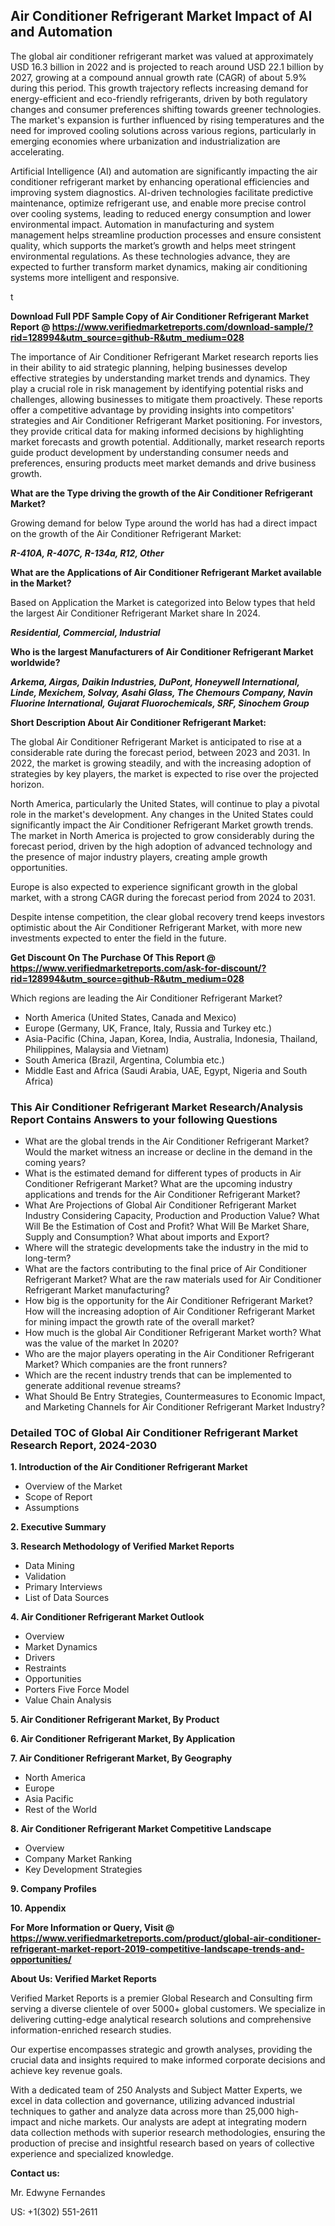 <h2>Air Conditioner Refrigerant Market Impact of AI and Automation</h2><p>The global air conditioner refrigerant market was valued at approximately USD 16.3 billion in 2022 and is projected to reach around USD 22.1 billion by 2027, growing at a compound annual growth rate (CAGR) of about 5.9% during this period. This growth trajectory reflects increasing demand for energy-efficient and eco-friendly refrigerants, driven by both regulatory changes and consumer preferences shifting towards greener technologies. The market's expansion is further influenced by rising temperatures and the need for improved cooling solutions across various regions, particularly in emerging economies where urbanization and industrialization are accelerating.</p><p>Artificial Intelligence (AI) and automation are significantly impacting the air conditioner refrigerant market by enhancing operational efficiencies and improving system diagnostics. AI-driven technologies facilitate predictive maintenance, optimize refrigerant use, and enable more precise control over cooling systems, leading to reduced energy consumption and lower environmental impact. Automation in manufacturing and system management helps streamline production processes and ensure consistent quality, which supports the market’s growth and helps meet stringent environmental regulations. As these technologies advance, they are expected to further transform market dynamics, making air conditioning systems more intelligent and responsive.</p>t</p><p id="" class=""><strong>Download Full PDF Sample Copy of Air Conditioner Refrigerant Market Report @ <a href="https://www.verifiedmarketreports.com/download-sample/?rid=128994&utm_source=github-R&utm_medium=028" target="_blank">https://www.verifiedmarketreports.com/download-sample/?rid=128994&utm_source=github-R&utm_medium=028</a></strong></p><p>The importance of&nbsp;Air Conditioner Refrigerant Market research reports lies in their ability to aid strategic planning, helping businesses develop effective strategies by understanding market trends and dynamics. They play a crucial role in risk management by identifying potential risks and challenges, allowing businesses to mitigate them proactively. These reports offer a competitive advantage by providing insights into competitors' strategies and Air Conditioner Refrigerant Market positioning. For investors, they provide critical data for making informed decisions by highlighting market forecasts and growth potential. Additionally, market research reports guide product development by understanding consumer needs and preferences, ensuring products meet market demands and drive business growth.</p><p><strong>What are the&nbsp;Type driving the growth of the Air Conditioner Refrigerant Market?</strong></p><p id="" class="">Growing demand for below Type around the world has had a direct impact on the growth of the Air Conditioner Refrigerant Market:</p><em><strong>R-410A, R-407C, R-134a, R12, Other</strong></em></p><strong>What are the&nbsp;Applications&nbsp;of Air Conditioner Refrigerant Market available in the Market?</strong></p><p id="" class="">Based on Application the Market is categorized into Below types that held the largest Air Conditioner Refrigerant Market share In 2024.</p><em><strong>Residential, Commercial, Industrial</strong></em></p><strong>Who is the largest Manufacturers of Air Conditioner Refrigerant Market worldwide?</strong></p><p><em><strong>Arkema, Airgas, Daikin Industries, DuPont, Honeywell International, Linde, Mexichem, Solvay, Asahi Glass, The Chemours Company, Navin Fluorine International, Gujarat Fluorochemicals, SRF, Sinochem Group</strong></em></p><p id="" class=""><strong>Short Description About Air Conditioner Refrigerant Market:</strong></p><p>The global Air Conditioner Refrigerant Market is anticipated to rise at a considerable rate during the forecast period, between 2023 and 2031. In 2022, the market is growing steadily, and with the increasing adoption of strategies by key players, the market is expected to rise over the projected horizon.</p><p>North America, particularly the United States, will continue to play a pivotal role in the market's development. Any changes in the United States could significantly impact the Air Conditioner Refrigerant Market growth trends. The market in North America is projected to grow considerably during the forecast period, driven by the high adoption of advanced technology and the presence of major industry players, creating ample growth opportunities.</p><p>Europe is also expected to experience significant growth in the global market, with a strong CAGR during the forecast period from 2024 to 2031.</p><p>Despite intense competition, the clear global recovery trend keeps investors optimistic about the Air Conditioner Refrigerant Market, with more new investments expected to enter the field in the future.</p><p id="" class=""><strong>Get Discount On The Purchase Of This Report @ <a href="https://www.verifiedmarketreports.com/ask-for-discount/?rid=128994&utm_source=github-R&utm_medium=028" target="_blank">https://www.verifiedmarketreports.com/ask-for-discount/?rid=128994&utm_source=github-R&utm_medium=028</a></strong></p>Which regions are leading the Air Conditioner Refrigerant Market?</p><ul><li>North America (United States, Canada and Mexico)</li><li>Europe (Germany, UK, France, Italy, Russia and Turkey etc.)</li><li>Asia-Pacific (China, Japan, Korea, India, Australia, Indonesia, Thailand, Philippines, Malaysia and Vietnam)</li><li>South America (Brazil, Argentina, Columbia etc.)</li><li>Middle East and Africa (Saudi Arabia, UAE, Egypt, Nigeria and South Africa)</li></ul><h3 id="" class="">This Air Conditioner Refrigerant Market Research/Analysis Report Contains Answers to your following Questions</h3><ul><li>What are the global trends in the Air Conditioner Refrigerant Market? Would the market witness an increase or decline in the demand in the coming years?</li><li>What is the estimated demand for different types of products in Air Conditioner Refrigerant Market? What are the upcoming industry applications and trends for the Air Conditioner Refrigerant Market?</li><li>What Are Projections of Global Air Conditioner Refrigerant Market Industry Considering Capacity, Production and Production Value? What Will Be the Estimation of Cost and Profit? What Will Be Market Share, Supply and Consumption? What about imports and Export?</li><li>Where will the strategic developments take the industry in the mid to long-term?</li><li>What are the factors contributing to the final price of Air Conditioner Refrigerant Market? What are the raw materials used for Air Conditioner Refrigerant Market manufacturing?</li><li>How big is the opportunity for the Air Conditioner Refrigerant Market? How will the increasing adoption of Air Conditioner Refrigerant Market for mining impact the growth rate of the overall market?</li><li>How much is the global Air Conditioner Refrigerant Market worth? What was the value of the market In 2020?</li><li>Who are the major players operating in the Air Conditioner Refrigerant Market? Which companies are the front runners?</li><li>Which are the recent industry trends that can be implemented to generate additional revenue streams?</li><li>What Should Be Entry Strategies, Countermeasures to Economic Impact, and Marketing Channels for Air Conditioner Refrigerant Market Industry?</li></ul><h3 id="" class="">Detailed TOC of Global Air Conditioner Refrigerant Market Research Report, 2024-2030</h3><p id="" class=""><strong>1. Introduction of the Air Conditioner Refrigerant Market</strong></p><ul><li>Overview of the Market</li><li>Scope of Report</li><li>Assumptions</li></ul><p id="" class=""><strong>2. Executive Summary</strong></p><p id="" class=""><strong>3. Research Methodology of Verified Market Reports</strong></p><ul><li>Data Mining</li><li>Validation</li><li>Primary Interviews</li><li>List of Data Sources</li></ul><p id="" class=""><strong>4. Air Conditioner Refrigerant Market Outlook</strong></p><ul><li>Overview</li><li>Market Dynamics</li><li>Drivers</li><li>Restraints</li><li>Opportunities</li><li>Porters Five Force Model</li><li>Value Chain Analysis</li></ul><p id="" class=""><strong>5. Air Conditioner Refrigerant Market, By Product</strong></p><p id="" class=""><strong>6. Air Conditioner Refrigerant Market, By Application</strong></p><p id="" class=""><strong>7. Air Conditioner Refrigerant Market, By Geography</strong></p><ul><li>North America</li><li>Europe</li><li>Asia Pacific</li><li>Rest of the World</li></ul><p id="" class=""><strong>8. Air Conditioner Refrigerant Market Competitive Landscape</strong></p><ul><li>Overview</li><li>Company Market Ranking</li><li>Key Development Strategies</li></ul><p id="" class=""><strong>9. Company Profiles</strong></p><p id="" class=""><strong>10. Appendix</strong></p><p id="" class=""><strong>For More Information or Query, Visit @ <a href="https://www.verifiedmarketreports.com/product/global-air-conditioner-refrigerant-market-report-2019-competitive-landscape-trends-and-opportunities/" target="_blank">https://www.verifiedmarketreports.com/product/global-air-conditioner-refrigerant-market-report-2019-competitive-landscape-trends-and-opportunities/</a></strong></p><p id="" class=""><strong>About Us: Verified Market Reports</strong></p><p id="" class="">Verified Market Reports is a premier Global Research and Consulting firm serving a diverse clientele of over 5000+ global customers. We specialize in delivering cutting-edge analytical research solutions and comprehensive information-enriched research studies.</p><p id="" class="">Our expertise encompasses strategic and growth analyses, providing the crucial data and insights required to make informed corporate decisions and achieve key revenue goals.</p><p id="" class="">With a dedicated team of 250 Analysts and Subject Matter Experts, we excel in data collection and governance, utilizing advanced industrial techniques to gather and analyze data across more than 25,000 high-impact and niche markets. Our analysts are adept at integrating modern data collection methods with superior research methodologies, ensuring the production of precise and insightful research based on years of collective experience and specialized knowledge.</p><p id="" class=""><strong>Contact us:</strong></p><p id="" class="">Mr. Edwyne Fernandes</p><p id="" class="">US: +1(302) 551-2611</p>
